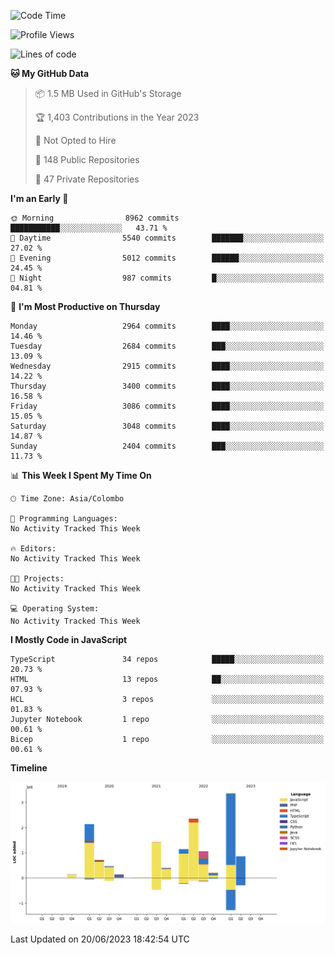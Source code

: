 
<!--START_SECTION:waka-->
![Code Time](http://img.shields.io/badge/Code%20Time-1%2C145%20hrs%2049%20mins-blue)

![Profile Views](http://img.shields.io/badge/Profile%20Views-0-blue)

![Lines of code](https://img.shields.io/badge/From%20Hello%20World%20I%27ve%20Written-14.4%20million%20lines%20of%20code-blue)

**🐱 My GitHub Data** 

> 📦 1.5 MB Used in GitHub's Storage 
 > 
> 🏆 1,403 Contributions in the Year 2023
 > 
> 🚫 Not Opted to Hire
 > 
> 📜 148 Public Repositories 
 > 
> 🔑 47 Private Repositories 
 > 
**I'm an Early 🐤** 

```text
🌞 Morning                8962 commits        ███████████░░░░░░░░░░░░░░   43.71 % 
🌆 Daytime                5540 commits        ███████░░░░░░░░░░░░░░░░░░   27.02 % 
🌃 Evening                5012 commits        ██████░░░░░░░░░░░░░░░░░░░   24.45 % 
🌙 Night                  987 commits         █░░░░░░░░░░░░░░░░░░░░░░░░   04.81 % 
```
📅 **I'm Most Productive on Thursday** 

```text
Monday                   2964 commits        ████░░░░░░░░░░░░░░░░░░░░░   14.46 % 
Tuesday                  2684 commits        ███░░░░░░░░░░░░░░░░░░░░░░   13.09 % 
Wednesday                2915 commits        ████░░░░░░░░░░░░░░░░░░░░░   14.22 % 
Thursday                 3400 commits        ████░░░░░░░░░░░░░░░░░░░░░   16.58 % 
Friday                   3086 commits        ████░░░░░░░░░░░░░░░░░░░░░   15.05 % 
Saturday                 3048 commits        ████░░░░░░░░░░░░░░░░░░░░░   14.87 % 
Sunday                   2404 commits        ███░░░░░░░░░░░░░░░░░░░░░░   11.73 % 
```


📊 **This Week I Spent My Time On** 

```text
🕑︎ Time Zone: Asia/Colombo

💬 Programming Languages: 
No Activity Tracked This Week

🔥 Editors: 
No Activity Tracked This Week

🐱‍💻 Projects: 
No Activity Tracked This Week

💻 Operating System: 
No Activity Tracked This Week
```

**I Mostly Code in JavaScript** 

```text
TypeScript               34 repos            █████░░░░░░░░░░░░░░░░░░░░   20.73 % 
HTML                     13 repos            ██░░░░░░░░░░░░░░░░░░░░░░░   07.93 % 
HCL                      3 repos             ░░░░░░░░░░░░░░░░░░░░░░░░░   01.83 % 
Jupyter Notebook         1 repo              ░░░░░░░░░░░░░░░░░░░░░░░░░   00.61 % 
Bicep                    1 repo              ░░░░░░░░░░░░░░░░░░░░░░░░░   00.61 % 
```



**Timeline**

![Lines of Code chart](https://raw.githubusercontent.com/ccweerasinghe1994/ccweerasinghe1994/master/assets/bar_graph.png)


 Last Updated on 20/06/2023 18:42:54 UTC
<!--END_SECTION:waka-->
